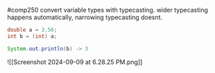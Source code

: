 #comp250 
convert variable types with typecasting. wider typecasting happens automatically, narrowing typecasting doesnt.
```java
double a = 3.56;
int b = (int) a;

System.out.println(b) -> 3
```
![[Screenshot 2024-09-09 at 6.28.25 PM.png]]